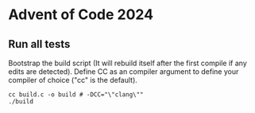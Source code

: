 # Advent of Code 2024

## Run all tests
Bootstrap the build script (It will rebuild itself after the first compile if any edits are detected). Define CC as an compiler argument to define your compiler of choice ("cc" is the default).
```console
cc build.c -o build # -DCC="\"clang\""
./build
```
